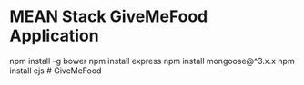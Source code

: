 # MEAN Stack GiveMeFood Application

npm install -g bower
npm install express
npm install mongoose@^3.x.x
npm install ejs
#   G i v e M e F o o d 
 
 